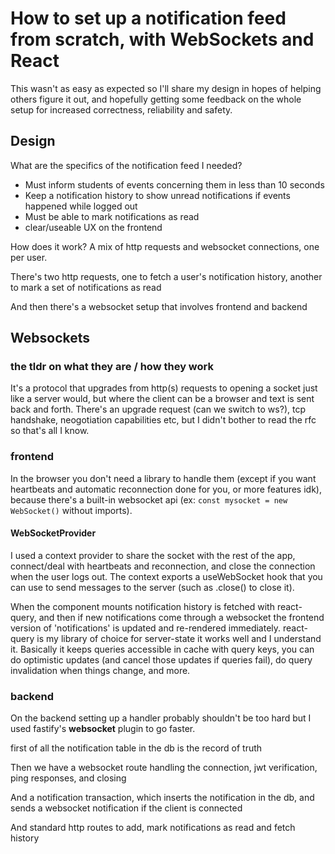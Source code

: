 # How to set up a notification feed from scratch, with WebSockets and React

This wasn't as easy as expected so I'll share my design in hopes of helping others figure it out, and hopefully getting some feedback on the whole setup for increased correctness, reliability and safety.

## Design

What are the specifics of the notification feed I needed? 
- Must inform students of events concerning them in less than 10 seconds
- Keep a notification history to show unread notifications if events happened while logged out
- Must be able to mark notifications as read
- clear/useable UX on the frontend

How does it work?
A mix of http requests and websocket connections, one per user.

There's two http requests, one to fetch a user's notification history, another to mark a set of notifications as read

And then there's a websocket setup that involves frontend and backend

## Websockets
### the tldr on what they are / how they work
It's a protocol that upgrades from http(s) requests to opening a socket just like a server would, but where the client can be a browser and text is sent back and forth.
There's an upgrade request (can we switch to ws?), tcp handshake, neogotiation capabilities etc, but I didn't bother to read the rfc so that's all I know.

### frontend
In the browser you don't need a library to handle them (except if you want heartbeats and automatic reconnection done for you, or more features idk), because there's a built-in websocket api (ex: `const mysocket = new WebSocket()` without imports).

#### WebSocketProvider
I used a context provider to share the socket with the rest of the app, connect/deal with heartbeats and reconnection, and close the connection when the user logs out. The context exports a useWebSocket hook that you can use to send messages to the server (such as .close() to close it).

When the component mounts notification history is fetched with react-query, and then if new notifications come through a websocket the frontend version of 'notifications' is updated and re-rendered immediately. 
react-query is my library of choice for server-state it works well and I understand it. 
Basically it keeps queries accessible in cache with query keys, you can do optimistic updates (and cancel those updates if queries fail), do query invalidation when things change, and more.

### backend
On the backend setting up a handler probably shouldn't be too hard but I used fastify's **websocket** plugin to go faster.

first of all the notification table in the db is the record of truth

Then we have a websocket route handling the connection, jwt verification, ping responses, and closing

And a notification transaction, which inserts the notification in the db, and sends a websocket notification if the client is connected

And standard http routes to add, mark notifications as read and fetch history